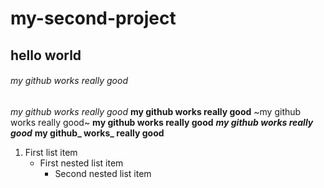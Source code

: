 # my-second-project
## hello world
###### my github works really good
_my github works really good_
**my github works really good**
~my github works really good~
__my github works really good__
***my github works really good***
**my github_ works_ really good**
1. First list item
   - First nested list item
     - Second nested list item
